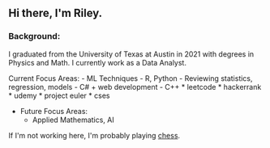 ## Hi there, I'm Riley. 


### Background:
I graduated from the University of Texas at Austin in 2021 with degrees in Physics and Math. I currently work as a Data Analyst.  

Current Focus Areas:
    - ML Techniques - R, Python
    - Reviewing statistics, regression, models
    - C# + web development
    - C++
        * leetcode
        * hackerrank
        * udemy
        * project euler
        * cses

- Future Focus Areas:
    - Applied Mathematics, AI


If I'm not working here, I'm probably playing [chess](https://www.chess.com/member/taylormater).



<!--
**TaylorMater/TaylorMater** is a ✨ _special_ ✨ repository because its `README.md` (this file) appears on your GitHub profile.

Here are some ideas to get you started:

- 🔭 I’m currently working on ...
- 🌱 I’m currently learning ...
- 👯 I’m looking to collaborate on ...
- 🤔 I’m looking for help with ...
- 💬 Ask me about ...
- 📫 How to reach me: ...
- 😄 Pronouns: ...
- ⚡ Fun fact: ...
-->
